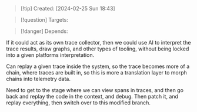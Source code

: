 
>[!tip] Created: [2024-02-25 Sun 18:43]

>[!question] Targets: 

>[!danger] Depends: 

If it could act as its own trace collector, then we could use AI to interpret the trace results, draw graphs, and other types of tooling, without being locked into a given platforms interpretation.

Can replay a given trace inside the system, so the trace becomes more of a chain, where traces are built in, so this is more a translation layer to morph chains into telemetry data.

Need to get to the stage where we can view spans in traces, and then go back and replay the code in the context, and debug.  Then patch it, and replay everything, then switch over to this modified branch.